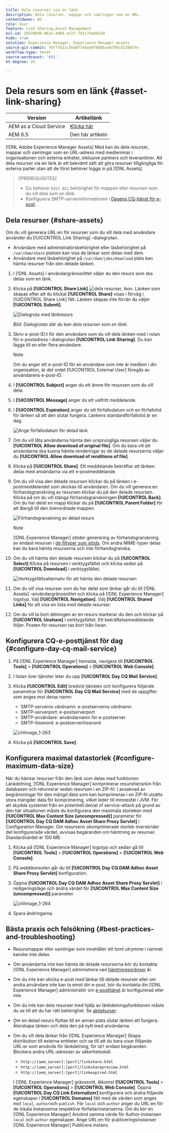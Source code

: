 ```yaml
---
title: Dela resurser via en länk
description: Dela resurser, mappar och samlingar som en URL.
contentOwner: AG
role: User
feature: Link Sharing,Asset Management
exl-id: 20370b00-862e-4d04-af2f-7d1c74a842dd
hide: true
solution: Experience Manager, Experience Manager Assets
source-git-commit: 76fffb11c56dbf7ebee9f6805ae0799cd32985fe
workflow-type: tm+mt
source-wordcount: '931'
ht-degree: 3%

---
```


# Dela resurs som en länk {#asset-link-sharing}

| Version | Artikellänk |
| -------- | ---------------------------- |
| AEM as a Cloud Service | [Klicka här](https://experienceleague.adobe.com/docs/experience-manager-cloud-service/content/assets/manage/share-assets.html?lang=en) |
| AEM 6.5 | Den här artikeln |

[!DNL Adobe Experience Manager Assets] Med kan du dela resurser, mappar och samlingar som en URL-adress med medlemmar i organisationen och externa enheter, inklusive partners och leverantörer. Att dela resurser via en länk är ett bekvämt sätt att göra resurser tillgängliga för externa parter utan att de först behöver logga in på [!DNL Assets].

>[!PREREQUISITES]
>
>* Du behöver `Edit ACL` behörighet för mappen eller resursen som du vill dela som en länk.
>* Konfigurera SMTP-serverinformationen i [Dagens CQ-tjänst för e-post](#configmailservice).

## Dela resurser {#share-assets}

Om du vill generera URL:en för resurser som du vill dela med användare använder du [!UICONTROL Link Sharing] -dialogrutan.

* Användare med administratörsbehörighet eller läsbehörighet på `/var/dam/share` platsen kan visa de länkar som delas med dem.
* Användare med läsbehörighet på `/var/dam/jobs/download` plats kan hämta resurser från den delade länken.

1. I [!DNL Assets] i användargränssnittet väljer du den resurs som ska delas som en länk.

1. Klicka på **[!UICONTROL Share Link]** ![dela resurser, ikon](assets/do-not-localize/assets_share.png). Länken som skapas efter att du klickat **[!UICONTROL Share]** visas i förväg i [!UICONTROL Share Link] fält. Länken skapas inte förrän du väljer **[!UICONTROL Submit]**.

   ![Dialogruta med länkresurs](assets/share-assets-as-link.png)

   *Bild: Dialogrutan där du kan dela resurser som en länk.*

1. Skriv e-post-ID:t för den användare som du vill dela länken med i rutan för e-postadress i dialogrutan **[!UICONTROL Link Sharing]**. Du kan lägga till en eller flera användare.

   >[!NOTE]
   >
   >Om du anger ett e-post-ID för en användare som inte är medlem i din organisation, är det ordet [!UICONTROL External User] föregås av användarens e-post-ID.

1. I **[!UICONTROL Subject]** anger du ett ämne för resursen som du vill dela.

1. I **[!UICONTROL Message]** anger du ett valfritt meddelande.

1. I **[!UICONTROL Expiration]** anger du ett förfallodatum och en förfallotid för länken så att den slutar fungera. Länkens standardförfallotid är en dag.

   ![Ange förfallodatum för delad länk](assets/Set-shared-link-expiration.png)

1. Om du vill låta användarna hämta den ursprungliga resursen väljer du **[!UICONTROL Allow download of original file]**. Om du bara vill att användarna ska kunna hämta renderingar av de delade resurserna väljer du **[!UICONTROL Allow download of renditions of file]**.

1. Klicka på **[!UICONTROL Share]**. Ett meddelande bekräftar att länken delas med användarna via ett e-postmeddelande.

1. Om du vill visa den delade resursen klickar du på länken i e-postmeddelandet som skickas till användaren. Om du vill generera en förhandsgranskning av resursen klickar du på den delade resursen. Klicka på om du vill stänga förhandsgranskningen **[!UICONTROL Back]**. Om du har delat en mapp klickar du på **[!UICONTROL Parent Folder]** för att återgå till den överordnade mappen.

   ![Förhandsgranskning av delad resurs](assets/chlimage_1-546.png)

   >[!NOTE]
   >
   >[!DNL Experience Manager] stöder generering av förhandsgranskning av endast resurser i [de filtyper som stöds](/help/assets/assets-formats.md). Om andra MIME-typer delas kan du bara hämta resurserna och inte förhandsgranska.

1. Om du vill hämta den delade resursen klickar du på **[!UICONTROL Select]** Klicka på resursen i verktygsfältet och klicka sedan på **[!UICONTROL Download]** i verktygsfältet.

   ![Verktygsfältsalternativ för att hämta den delade resursen](assets/chlimage_1-547.png)

1. Om du vill visa resurser som du har delat som länkar går du till [!DNL Assets] -användargränssnittet och klicka på [!DNL Experience Manager] logotyp. Välj **[!UICONTROL Navigation]**. Välj **[!UICONTROL Shared Links]** för att visa en lista med delade resurser.

1. Om du vill ta bort delningen av en resurs markerar du den och klickar på **[!UICONTROL Unshare]** i verktygsfältet. Ett bekräftelsemeddelande följer. Posten för resursen tas bort från listan.

## Konfigurera CQ-e-posttjänst för dag {#configure-day-cq-mail-service}

1. På [!DNL Experience Manager] hemsida, navigera till **[!UICONTROL Tools]** > **[!UICONTROL Operations]** > **[!UICONTROL Web Console]**.
1. I listan över tjänster letar du upp **[!UICONTROL Day CQ Mail Service]**.
1. Klicka **[!UICONTROL Edit]** bredvid tjänsten och konfigurera följande parametrar för **[!UICONTROL Day CQ Mail Service]** med de uppgifter som anges mot deras namn:

   * SMTP-serverns värdnamn: e-postserverns värdnamn
   * SMTP-serverport: e-postserverport
   * SMTP-användare: användarnamn för e-postserver
   * SMTP-lösenord: e-postserverlösenord

   ![chlimage_1-263](assets/chlimage_1-548.png)

1. Klicka på **[!UICONTROL Save]**.

## Konfigurera maximal datastorlek {#configure-maximum-data-size}

När du hämtar resurser från den länk som delas med funktionen Länkdelning, [!DNL Experience Manager] komprimerar resurshierarkin från databasen och returnerar sedan resursen i en ZIP-fil. I avsaknad av begränsningar för den mängd data som kan komprimeras i en ZIP-fil utsätts stora mängder data för komprimering, vilket leder till minnesfel i JVM. För att skydda systemet från en potentiell denial of service-attack på grund av den här situationen måste du konfigurera den maximala storleken med **[!UICONTROL Max Content Size (uncompressed)]** parameter för **[!UICONTROL Day CQ DAM Adhoc Asset Share Proxy Servlet]** i Configuration Manager. Om resursens okomprimerade storlek överskrider det konfigurerade värdet, avvisas begäranden om hämtning av resurser. Standardvärdet är 100 MB.

1. Klicka på [!DNL Experience Manager] logotyp och sedan gå till **[!UICONTROL Tools]** > **[!UICONTROL Operations]** > **[!UICONTROL Web Console]**.
1. På webbkonsolen går du till **[!UICONTROL Day CQ DAM Adhoc Asset Share Proxy Servlet]** konfiguration.
1. Öppna **[!UICONTROL Day CQ DAM Adhoc Asset Share Proxy Servlet]** i redigeringsläge och ändra värdet för **[!UICONTROL Max Content Size (uncompressed)]** parameter.

   ![chlimage_1-264](assets/chlimage_1-549.png)

1. Spara ändringarna.

## Bästa praxis och felsökning {#best-practices-and-troubleshooting}

* Resursmappar eller samlingar som innehåller ett tomt utrymme i namnet kanske inte delas.
* Om användarna inte kan hämta de delade resurserna bör du kontakta [!DNL Experience Manager] administrera vad [hämtningsgränser](#configure-maximum-data-size) är.
* Om du inte kan skicka e-post med länkar till delade resurser eller om andra användare inte kan ta emot din e-post, bör du kontakta din [!DNL Experience Manager] administratör om [e-posttjänst](#configure-day-cq-mail-service) är konfigurerad eller inte.
* Om du inte kan dela resurser med hjälp av länkdelningsfunktionen måste du se till att du har rätt behörighet. Se [aktiekurser](#share-assets).
* Om en delad resurs flyttas till en annan plats slutar länken att fungera. Återskapa länken och dela den på nytt med användarna.

* Om du vill dela länkar från [!DNL Experience Manager] Skapa distribution till externa entiteter och se till att du bara visar följande URL:er som används för länkdelning, för `GET` endast begäranden. Blockera andra URL-adresser av säkerhetsskäl.

   * `http://[aem_server]:[port]/linkshare.html`
   * `http://[aem_server]:[port]/linksharepreview.html`
   * `http://[aem_server]:[port]/linkexpired.html`

  I [!DNL Experience Manager] gränssnitt, åtkomst **[!UICONTROL Tools]** > **[!UICONTROL Operations]** > **[!UICONTROL Web Console]**. Öppna **[!UICONTROL Day CQ Link Externalizer]** konfigurera och ändra följande egenskaper i **[!UICONTROL Domains]** fält med de värden som anges mot `local`, `author`och `publish`. För `local` och `author` anger du URL:en för de lokala instanserna respektive författarinstanserna. Om du kör en [!DNL Experience Manager] Använd samma värde för Author-instansen `local` och `author` egenskaper. Ange URL:en för publiceringsinstanser [!DNL Experience Manager] Publicera instans.
